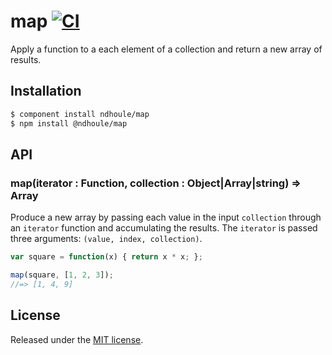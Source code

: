 # map [![CI][ci-badge]][ci-link]

Apply a function to a each element of a collection and return a new array of results.

## Installation

```sh
$ component install ndhoule/map
$ npm install @ndhoule/map
```

## API

### map(iterator : Function, collection : Object|Array|string) => Array

Produce a new array by passing each value in the input `collection` through an `iterator` function and accumulating the results. The `iterator` is passed three arguments: `(value, index, collection)`.

```javascript
var square = function(x) { return x * x; };

map(square, [1, 2, 3]);
//=> [1, 4, 9]
```

## License

Released under the [MIT license](LICENSE.md).

[ci-link]: https://travis-ci.org/ndhoule/map
[ci-badge]: https://travis-ci.org/ndhoule/map.svg?branch=master
